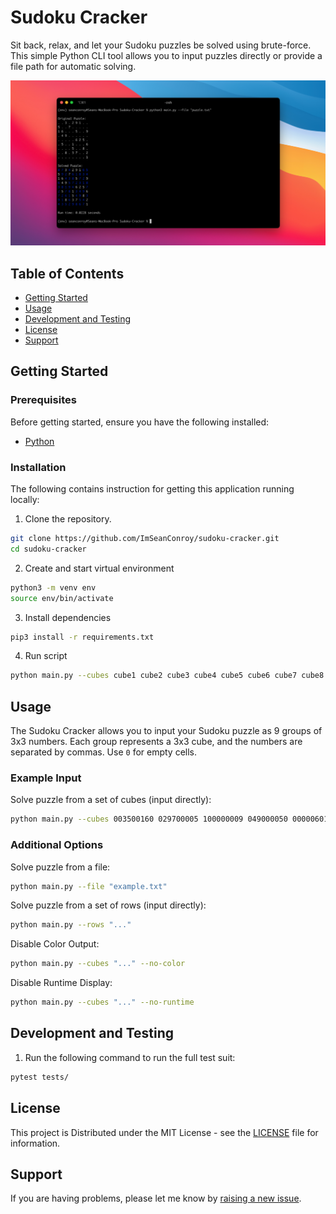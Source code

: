 # Sudoku Cracker

Sit back, relax, and let your Sudoku puzzles be solved using brute-force. This simple Python CLI tool allows you to input puzzles directly or provide a file path for automatic solving.

![Project Image](https://github.com/ImSeanConroy/sudoku-cracker/blob/main/.github/repo-img.png)


## Table of Contents

- [Getting Started](#getting-started)
- [Usage](#usage)
- [Development and Testing](#development-and-testing)
- [License](#license)
- [Support](#support)

## Getting Started

### Prerequisites

Before getting started, ensure you have the following installed:
- [Python](https://www.python.org/)

### Installation

The following contains instruction for getting this application running locally:

1. Clone the repository.
```bash
git clone https://github.com/ImSeanConroy/sudoku-cracker.git
cd sudoku-cracker
```

2. Create and start virtual environment
```bash
python3 -m venv env
source env/bin/activate
```

3. Install dependencies
```bash
pip3 install -r requirements.txt
```

4. Run script
```bash
python main.py --cubes cube1 cube2 cube3 cube4 cube5 cube6 cube7 cube8 cube9
```

## Usage

The Sudoku Cracker allows you to input your Sudoku puzzle as 9 groups of 3x3 numbers. Each group represents a 3x3 cube, and the numbers are separated by commas. Use `0` for empty cells.

### Example Input

Solve puzzle from a set of cubes (input directly):

```bash
python main.py --cubes 003500160 029700005 100000009 049000050 000006010 000250006 000008000 050037000 080002001
```

### Additional Options

Solve puzzle from a file:
```bash
python main.py --file "example.txt"
```

Solve puzzle from a set of rows (input directly):
```bash
python main.py --rows "..."
```

Disable Color Output:
```bash
python main.py --cubes "..." --no-color
```

Disable Runtime Display:
```bash
python main.py --cubes "..." --no-runtime
```

## Development and Testing

1. Run the following command to run the full test suit:

```bash
pytest tests/
```

## License

This project is Distributed under the MIT License - see the [LICENSE](LICENSE) file for information.

## Support

If you are having problems, please let me know by [raising a new issue](https://github.com/ImSeanConroy/sudoku-cracker/issues/new/choose).

